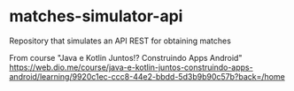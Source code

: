 # matches-simulator-api
Repository that simulates an API REST for obtaining matches

From course "Java e Kotlin Juntos!? Construindo Apps Android" https://web.dio.me/course/java-e-kotlin-juntos-construindo-apps-android/learning/9920c1ec-ccc8-44e2-bbdd-5d3b9b90c57b?back=/home
